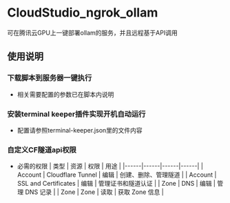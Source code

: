 # CloudStudio_ngrok_ollam
可在腾讯云GPU上一键部署ollam的服务，并且远程基于API调用
## 使用说明
### 下载脚本到服务器一键执行
- 相关需要配置的参数已在脚本内说明
### 安装terminal keeper插件实现开机自动运行
- 配置请参照terminal-keeper.json里的文件内容
### 自定义CF隧道api权限
- 必需的权限
| 类型 | 资源 | 权限 | 用途 |
|------|------|------|------|
| Account | Cloudflare Tunnel | 编辑 | 创建、删除、管理隧道 |
| Account | SSL and Certificates | 编辑 | 管理证书和隧道认证 |
| Zone | DNS | 编辑 | 管理 DNS 记录 |
| Zone | Zone | 读取 | 获取 Zone 信息 |
